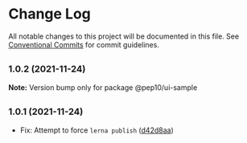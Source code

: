# Change Log

All notable changes to this project will be documented in this file.
See [Conventional Commits](https://conventionalcommits.org) for commit guidelines.

## <small>1.0.2 (2021-11-24)</small>

**Note:** Version bump only for package @pep10/ui-sample





## <small>1.0.1 (2021-11-24)</small>

* Fix: Attempt to force `lerna publish` ([d42d8aa](https://gitlab.com/pep10/pepsuite/commit/d42d8aa))
